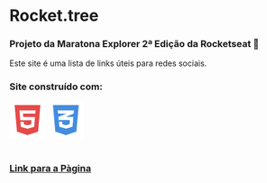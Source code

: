 # Rocket.tree

### Projeto da Maratona Explorer 2ª Edição da Rocketseat 🚀
Este site é uma lista de links úteis para redes sociais.

### Site construído com:
<div>
<img src="https://github.com/luca-merighi/luca-merighi/blob/main/GHIcons/html.png?raw=true">
<img src="https://github.com/luca-merighi/luca-merighi/blob/main/GHIcons/css.png?raw=true">
</div>
<br/>

### [Link para a Pàgina](https://luca-merighi.github.io/Maratona-Explorer-2/ "Rocket.tree")
